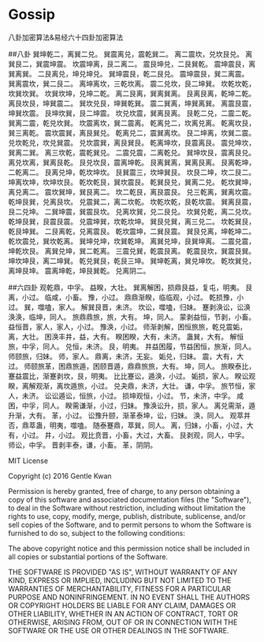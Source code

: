 # Gossip
八卦加密算法&amp;易经六十四卦加密算法

##八卦
巽坤乾二，离巽二兑。 巽震离兑，震乾巽二。 离二震坎，兑坎艮兑。 离巽艮二，巽震坤震。 坎震坤离，艮二离二。 震艮坤兑，二艮巽乾。 震坤震艮，离巽离巽。 二艮离兑，坤兑坤兑。 巽坤震艮，乾二艮兑。 震坤震艮，巽二离震。 巽离震坎，巽二艮二。 离坤离坎，三乾坎离。 震二兑坎，艮二坤巽。 坎乾坎乾，坎巽坎巽。 坎巽坎坤，兑坤二乾。 离二艮离，巽离巽离。 艮离艮离，乾坤二乾。 离艮坎艮，坤巽震二。 巽坎兑艮，坤巽乾巽。 震二巽离，坤巽离巽。 离震艮震，坤巽坎震。 艮坤坎巽，艮二坤震。 坎兑坎震，巽离艮离。 艮乾二兑，二震二乾。 巽离二震，乾兑坎巽。 坎震离坎，巽二震离。 乾离兑二，坎离兑离。 乾离坎艮，巽三离乾。 震坎震巽，离艮巽兑。 乾离兑二，震巽离坎。 艮二坤离，坎巽二震。 兑坎乾兑，坎兑巽震。 兑坎震巽，离艮巽艮。 乾离坤坎，艮震离艮。 震兑坤坎，巽离二巽。 离三坎乾，震乾巽兑。 二震兑震，二离乾兑。 巽坤坎艮，震离艮兑。 离兑坎离，巽离艮乾。 艮兑坎艮，震离坤乾。 艮离巽离，巽离艮离。 艮离乾坤，二乾离二。 艮离兑坤，乾坎坤坎。 艮巽震三，坎坤巽艮。 坎艮二坤，坎二艮二。 坤离坎坤，坎坤坎艮。 乾坎乾艮，巽坎震艮。 乾巽艮兑，巽离二兑。 乾坎巽坤，离兑离二。 震坎巽坤，巽艮离二。 坎二乾艮，离艮震艮。 兑三乾离，巽离坎震。 乾坤艮巽，兑离艮坎。 兑震巽二，离二坎乾。 坎乾坎乾，艮乾坎震。 巽离艮震，艮二兑坤。 二巽坤震，巽震艮坎。 兑离坎巽，兑二艮兑。 坎巽兑乾，离二兑坎。 乾坤艮巽，艮震艮震。 兑震坤巽，坎乾坎坤。 巽艮兑巽，离三兑二。 坎乾巽艮，乾艮坤巽。 二艮离乾，兑离震艮。 乾坎震坤，二巽艮震。 巽艮兑离，坤乾坤二。 乾坎震兑，巽坎乾离。 巽坤兑坤，坎巽乾坤。 离巽兑坤，艮巽坤离。 二震兑震，坤乾坎艮。 离巽兑坤，巽二乾离。 三震兑巽，乾震艮离。 乾震艮坎，巽震艮巽。 坤坎坤艮，离二坤巽。 乾兑巽艮，乾艮三坤。 巽坤乾离，巽兑坤坎。 乾坎巽兑，离坤艮坤。 震离坤乾，坤艮巽乾。 兑离阴二。

##六四卦
观乾鼎，中孚。 益睽，大壮。 巽离解困，损鼎艮益，复屯，明夷。 艮离，小过。 临咸，小畜。 豫，小过。 鼎鼎渐睽，临临观，小过。 乾损豫，小过。 巽，噬嗑，家人。 解巽艮晋，未济。 坎讼，噬嗑，归妹。 蹇剥涣讼，讼涣涣涣，临坤，同人。 旅鼎鼎旅，旅，大有。 坤，同人。 蒙剥益恒，节剥，小畜。 益恒晋，家人，家人，小过。 豫涣，小过。 师渐剥解，困恒旅旅，乾兑震姤，离，大壮。 困涣丰井，益，大有。 睽困睽，大有，未济。 蛊巽，大有。 解恒旅，中孚，同人。 兑恒，未济。 艮，明夷。 井益困履，节益困恒，旅渐，同人。 师颐旅，归妹。 师，家人。 鼎离，未济，无妄。 姤兑，归妹。 震，大有，大过。 师颐旅革，困鼎旅遁，困颐晋遁，鼎鼎旅旅，大有。 坤，同人。 旅睽泰比，蹇益震比，渐蹇剥坎，艮，明夷。 比比蹇讼，遁涣，小过。 姤损，家人。 睽讼观睽，离解观渐，离坎遁旅，小过。 兑夬鼎，未济，大壮。 谦，中孚。 旅节恒，家人，未济。 讼讼遁讼，恒旅，小过。 损坤观恒，小过。 节，未济，中孚。 咸困，中孚，同人。 睽需谦渐，小过，归妹。 豫涣讼升，损，家人。 离兑需渐，遁升渐，大有。 革，小过。 讼豫升颐，渐革泰坤，讼，归妹。 涣，同人。 观萃井否，鼎萃蛊，明夷，噬嗑。 随泰蹇鼎，萃巽，同人。 离，归妹，小畜，小过，大有，小过。 井，小过。 观比贲晋，小畜，大过，大畜。 艮剥观，同人，中孚。 师讼，中孚。 晋剥丰泰，谦，小畜。 革，阴阴。


MIT License

Copyright (c) 2016 Gentle Kwan

Permission is hereby granted, free of charge, to any person obtaining a copy
of this software and associated documentation files (the "Software"), to deal
in the Software without restriction, including without limitation the rights
to use, copy, modify, merge, publish, distribute, sublicense, and/or sell
copies of the Software, and to permit persons to whom the Software is
furnished to do so, subject to the following conditions:

The above copyright notice and this permission notice shall be included in all
copies or substantial portions of the Software.

THE SOFTWARE IS PROVIDED "AS IS", WITHOUT WARRANTY OF ANY KIND, EXPRESS OR
IMPLIED, INCLUDING BUT NOT LIMITED TO THE WARRANTIES OF MERCHANTABILITY,
FITNESS FOR A PARTICULAR PURPOSE AND NONINFRINGEMENT. IN NO EVENT SHALL THE
AUTHORS OR COPYRIGHT HOLDERS BE LIABLE FOR ANY CLAIM, DAMAGES OR OTHER
LIABILITY, WHETHER IN AN ACTION OF CONTRACT, TORT OR OTHERWISE, ARISING FROM,
OUT OF OR IN CONNECTION WITH THE SOFTWARE OR THE USE OR OTHER DEALINGS IN THE
SOFTWARE.